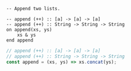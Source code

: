 ```applescript
-- Append two lists.
```

```applescript
-- append (++) :: [a] -> [a] -> [a]-- append (++) :: String -> String -> Stringon append(xs, ys)	xs & ysend append
```

```js
// append (++) :: [a] -> [a] -> [a]
// append (++) :: String -> String -> String
const append = (xs, ys) => xs.concat(ys);
```